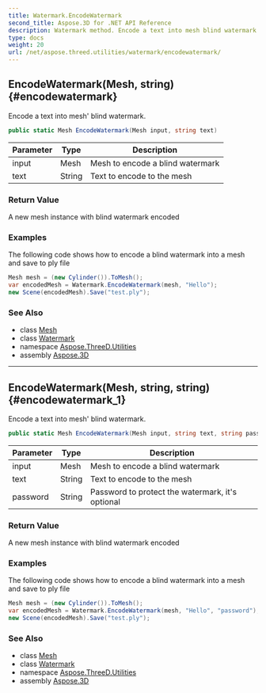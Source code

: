 ```yaml
---
title: Watermark.EncodeWatermark
second_title: Aspose.3D for .NET API Reference
description: Watermark method. Encode a text into mesh blind watermark
type: docs
weight: 20
url: /net/aspose.threed.utilities/watermark/encodewatermark/
---
```

## EncodeWatermark(Mesh, string) {#encodewatermark}

Encode a text into mesh' blind watermark.

```csharp
public static Mesh EncodeWatermark(Mesh input, string text)
```

| Parameter | Type | Description |
| --- | --- | --- |
| input | Mesh | Mesh to encode a blind watermark |
| text | String | Text to encode to the mesh |

### Return Value

A new mesh instance with blind watermark encoded

### Examples

The following code shows how to encode a blind watermark into a mesh and save to ply file

```csharp
Mesh mesh = (new Cylinder()).ToMesh();
var encodedMesh = Watermark.EncodeWatermark(mesh, "Hello");
new Scene(encodedMesh).Save("test.ply");
```

### See Also

* class [Mesh](../../../aspose.threed.entities/mesh/)
* class [Watermark](../)
* namespace [Aspose.ThreeD.Utilities](../../../aspose.threed.utilities/)
* assembly [Aspose.3D](../../../)

---

## EncodeWatermark(Mesh, string, string) {#encodewatermark_1}

Encode a text into mesh' blind watermark.

```csharp
public static Mesh EncodeWatermark(Mesh input, string text, string password)
```

| Parameter | Type | Description |
| --- | --- | --- |
| input | Mesh | Mesh to encode a blind watermark |
| text | String | Text to encode to the mesh |
| password | String | Password to protect the watermark, it's optional |

### Return Value

A new mesh instance with blind watermark encoded

### Examples

The following code shows how to encode a blind watermark into a mesh and save to ply file

```csharp
Mesh mesh = (new Cylinder()).ToMesh();
var encodedMesh = Watermark.EncodeWatermark(mesh, "Hello", "password");
new Scene(encodedMesh).Save("test.ply");
```

### See Also

* class [Mesh](../../../aspose.threed.entities/mesh/)
* class [Watermark](../)
* namespace [Aspose.ThreeD.Utilities](../../../aspose.threed.utilities/)
* assembly [Aspose.3D](../../../)


